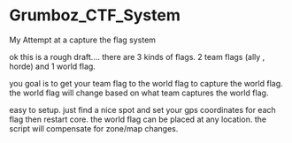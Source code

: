 Grumboz_CTF_System
==================

My Attempt at a capture the flag system

ok this is a rough draft....
there are 3 kinds of flags. 2 team flags (ally , horde) and 1 world flag.

you goal is to get your team flag to the world flag to capture the world flag.
the world flag will change based on what team captures the world flag.

easy to setup.
just find a nice spot and set your gps coordinates for each flag then restart core.
the world flag can be placed at any location. the script will compensate for zone/map changes.
